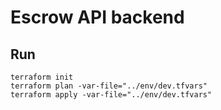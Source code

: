# Escrow API backend


## Run

```shell
terraform init
terraform plan -var-file="../env/dev.tfvars"
terraform apply -var-file="../env/dev.tfvars"
```